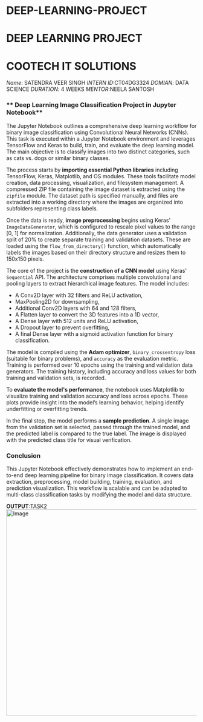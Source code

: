 # DEEP-LEARNING-PROJECT

# DEEP LEARNING PROJECT
# COOTECH IT SOLUTIONS
*Name*: SATENDRA VEER SINGH
*INTERN ID*:CT04DG3324
*DOMIAN*: DATA SCIENCE
*DURATION*: 4 WEEKS
*MENTOR*:NEELA SANTOSH



### ** Deep Learning Image Classification Project in Jupyter Notebook**

The Jupyter Notebook outlines a comprehensive deep learning workflow for binary image classification using Convolutional Neural Networks (CNNs). This task is executed within a Jupyter Notebook environment and leverages TensorFlow and Keras to build, train, and evaluate the deep learning model. The main objective is to classify images into two distinct categories, such as cats vs. dogs or similar binary classes.

The process starts by **importing essential Python libraries** including TensorFlow, Keras, Matplotlib, and OS modules. These tools facilitate model creation, data processing, visualization, and filesystem management. A compressed ZIP file containing the image dataset is extracted using the `zipfile` module. The dataset path is specified manually, and files are extracted into a working directory where the images are organized into subfolders representing class labels.

Once the data is ready, **image preprocessing** begins using Keras' `ImageDataGenerator`, which is configured to rescale pixel values to the range \[0, 1] for normalization. Additionally, the data generator uses a validation split of 20% to create separate training and validation datasets. These are loaded using the `flow_from_directory()` function, which automatically labels the images based on their directory structure and resizes them to 150x150 pixels.

The core of the project is the **construction of a CNN model** using Keras' `Sequential` API. The architecture comprises multiple convolutional and pooling layers to extract hierarchical image features. The model includes:

* A Conv2D layer with 32 filters and ReLU activation,
* MaxPooling2D for downsampling,
* Additional Conv2D layers with 64 and 128 filters,
* A Flatten layer to convert the 3D features into a 1D vector,
* A Dense layer with 512 units and ReLU activation,
* A Dropout layer to prevent overfitting,
* A final Dense layer with a sigmoid activation function for binary classification.

The model is compiled using the **Adam optimizer**, `binary_crossentropy` loss (suitable for binary problems), and `accuracy` as the evaluation metric. Training is performed over 10 epochs using the training and validation data generators. The training history, including accuracy and loss values for both training and validation sets, is recorded.

To **evaluate the model's performance**, the notebook uses Matplotlib to visualize training and validation accuracy and loss across epochs. These plots provide insight into the model’s learning behavior, helping identify underfitting or overfitting trends.

In the final step, the model performs a **sample prediction**. A single image from the validation set is selected, passed through the trained model, and the predicted label is compared to the true label. The image is displayed with the predicted class title for visual verification.

### **Conclusion**

This Jupyter Notebook effectively demonstrates how to implement an end-to-end deep learning pipeline for binary image classification. It covers data extraction, preprocessing, model building, training, evaluation, and prediction visualization. This workflow is scalable and can be adapted to multi-class classification tasks by modifying the model and data structure.

**OUTPUT**:TASK2
<img width="510" height="544" alt="Image" src="https://github.com/user-attachments/assets/dbde0fba-af52-4442-8005-35cce239618e" />
